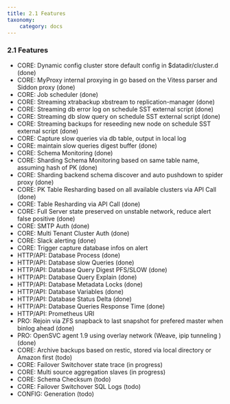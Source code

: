 ```yaml
---
title: 2.1 Features
taxonomy:
    category: docs
---
```


### 2.1 Features

* CORE: Dynamic config cluster store default config in $datadir/cluster.d (done)
* CORE: MyProxy internal proxying in go based on the Vitess parser and Siddon proxy (done)
* CORE: Job scheduler (done)
* CORE: Streaming xtrabackup xbstream to replication-manager (done)
* CORE: Streaming db error log on schedule SST external script (done)
* CORE: Streaming db slow query on schedule SST external script  (done)
* CORE: Streaming backups for reseeding new node on schedule SST external script (done)
* CORE: Capture slow queries via db table, output in local log
* CORE: maintain slow queries digest buffer (done)
* CORE: Schema Monitoring (done)
* CORE: Sharding Schema Monitoring based on same table name, assuming hash of PK (done)
* CORE: Sharding backend schema discover and auto pushdown to spider proxy (done)
* CORE: PK Table Resharding based on all available clusters via API Call  (done)
* CORE: Table Resharding via API Call (done)
* CORE: Full Server state preserved on unstable network, reduce alert false positive (done)
* CORE: SMTP Auth (done)
* CORE: Multi Tenant Cluster Auth (done)
* CORE: Slack alerting (done)
* CORE: Trigger capture database infos on alert
* HTTP/API: Database Process (done)
* HTTP/API: Database slow Queries (done)
* HTTP/API: Database Query Digest PFS/SLOW (done)
* HTTP/API: Database Query Explain (done)
* HTTP/API: Database Metadata Locks (done)
* HTTP/API: Database Variables (done)
* HTTP/API: Database Status Delta (done)
* HTTP/API: Database Queries Response Time (done)
* HTTP/API: Prometheus URI
* PRO: Rejoin via ZFS snapback to last snapshot for prefered master when binlog ahead (done)
* PRO: OpenSVC agent 1.9 using overlay network (Weave, ipip tunneling ) (done)
* CORE: Archive backups based on restic, stored via local directory or Amazon first (todo)
* CORE: Failover Switchover state trace (in progress)
* CORE: Multi source aggregation slaves (in progress)
* CORE: Schema Checksum (todo)
* CORE: Failover Switchover SQL Logs (todo)
* CONFIG: Generation (todo)
